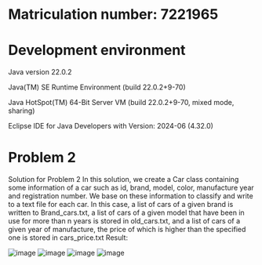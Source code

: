 # Matriculation number: 7221965
# Development environment
Java version 22.0.2

Java(TM) SE Runtime Environment (build 22.0.2+9-70)

Java HotSpot(TM) 64-Bit Server VM (build 22.0.2+9-70, mixed mode, sharing)

Eclipse IDE for Java Developers with Version: 2024-06 (4.32.0)
# Problem 2
Solution for Problem 2
In this solution, we create a Car class containing some information of a car such as id, brand, model, color, manufacture year and registration number.
We base on these information to classify and write to a text file for each car. In this case, a list of cars of a given brand is written to Brand_cars.txt, a list of cars of a given model that have been in use for more than n years is stored in old_cars.txt, and a list of cars of a given year of manufacture, the price of which is higher than the specified one is stored in cars_price.txt
Result:

![image](https://github.com/user-attachments/assets/843180dd-5999-4e08-940d-143d0e32f180)
![image](https://github.com/user-attachments/assets/ccac9f09-8ee4-41a5-af4f-328cca82fecd)
![image](https://github.com/user-attachments/assets/b48d9507-6690-4a57-8913-364584f97d5f)
![image](https://github.com/user-attachments/assets/e87f6d3f-7b6d-49d1-8a5d-b2901e719a4a)


